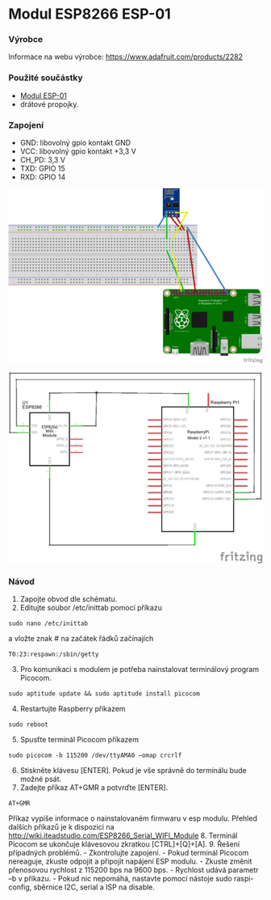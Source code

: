 # Modul ESP8266 ESP-01

### Výrobce
Informace na webu výrobce: https://www.adafruit.com/products/2282

### Použité součástky
- [Modul ESP-01](https://www.adafruit.com/products/2282)
- drátové propojky.

### Zapojení
- GND: libovolný gpio kontakt GND
- VCC: libovolný gpio kontakt +3,3 V
- CH_PD: 3,3 V
- TXD: GPIO 15
- RXD: GPIO 14

![Schema1](https://github.com/HellTech/NAG_IoE_2016/blob/master/30_HellTech_1602_1/01_ESP8266_ESP-01/01_deska.png)

![Schema2](https://github.com/HellTech/NAG_IoE_2016/blob/master/30_HellTech_1602_1/01_ESP8266_ESP-01/01_schem.png)


### Návod
1.	Zapojte obvod dle schématu.
2.	Editujte soubor /etc/inittab pomocí příkazu

   ```
   sudo nano /etc/inittab
   ```
   a vložte znak # na začátek řádků začínajích 

   ```
   T0:23:respawn:/sbin/getty
   ```
3.	Pro komunikaci s modulem je potřeba nainstalovat terminálový program Picocom.

   ```
sudo aptitude update && sudo aptitude install picocom
   ```
4.  Restartujte Raspberry příkazem 

   ```
   sudo reboot
   ```
5.	Spusťte terminál Picocom příkazem

   ```
   sudo picocom -b 115200 /dev/ttyAMA0 –omap crcrlf
   ```
6.	Stiskněte klávesu [ENTER]. Pokud je vše správně do terminálu bude možné psát.
7.	Zadejte příkaz AT+GMR a potvrďte [ENTER].

   ```
   AT+GMR
   ```
Příkaz vypíše informace o nainstalovaném firmwaru v esp modulu. Přehled dalších příkazů
 je k dispozici na http://wiki.iteadstudio.com/ESP8266_Serial_WIFI_Module
8.	Terminál Picocom se ukončuje klávesovou zkratkou [CTRL]+[Q]+[A].
9.	Řešení případných problémů.
    - Zkontrolujte zapojení.
    - Pokud terminál Picocom nereaguje, zkuste odpojit a připojit napájení ESP modulu.
    - Zkuste změnit přenosovou rychlost z 115200 bps na 9600 bps.
    - Rychlost udává parametr –b v příkazu.
    - Pokud nic nepomáhá, nastavte pomocí nástoje sudo raspi-config, sběrnice I2C, serial a ISP na disable.

